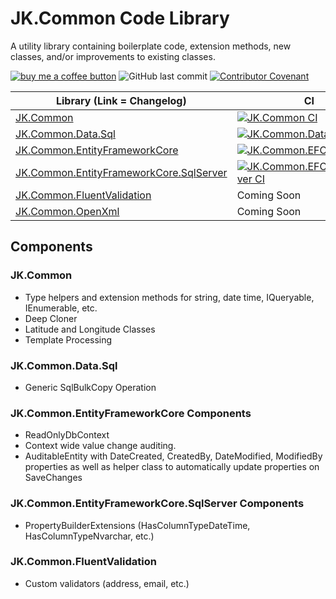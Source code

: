 # JK.Common Code Library

A utility library containing boilerplate code, extension methods, new classes, and/or improvements to existing classes.  

[![buy me a coffee button](https://img.shields.io/badge/buy%20me%20a%20coffee-donate-yellowgreen)](https://ko-fi.com/jeremyknight) ![GitHub last commit](https://img.shields.io/github/last-commit/jeremyknight-me/JK.Common?color=red) [![Contributor Covenant](https://img.shields.io/badge/Contributor%20Covenant-2.1-4baaaa.svg)](CODE_OF_CONDUCT.md)

| Library (Link = Changelog) | CI | Download |
| ------------ | ------------ | ------------ |
| [JK.Common](src/JK.Common/CHANGELOG.md) | [![JK.Common CI](https://github.com/jeremyknight-me/JK.Common/actions/workflows/ci-common.yml/badge.svg)](https://github.com/jeremyknight-me/JK.Common/actions/workflows/ci-common.yml) | [![Nuget](https://img.shields.io/nuget/v/JK.Common.svg)](https://www.nuget.org/packages/JK.Common/) |
| [JK.Common.Data.Sql](src/JK.Common.Data.Sql/CHANGELOG.md) | [![JK.Common.Data.SQL CI](https://github.com/jeremyknight-me/JK.Common/actions/workflows/ci-common-data-sql.yml/badge.svg)](https://github.com/jeremyknight-me/JK.Common/actions/workflows/ci-common-data-sql.yml) | [![Nuget](https://img.shields.io/nuget/v/JK.Common.Data.Sql.svg)](https://www.nuget.org/packages/JK.Common.Data.Sql/) |
| [JK.Common.EntityFrameworkCore](src/JK.Common.EntityFrameworkCore/CHANGELOG.md) | [![JK.Common.EFCore CI](https://github.com/jeremyknight-me/JK.Common/actions/workflows/ci-common-efcore.yml/badge.svg)](https://github.com/jeremyknight-me/JK.Common/actions/workflows/ci-common-efcore.yml) | [![Nuget](https://img.shields.io/nuget/v/JK.Common.EntityFrameworkCore.svg)](https://www.nuget.org/packages/JK.Common.EntityFrameworkCore/)  |
| [JK.Common.EntityFrameworkCore.SqlServer](src/JK.Common.EntityFrameworkCore.SqlServer/CHANGELOG.md) | [![JK.Common.EFCore.SqlServer CI](https://github.com/jeremyknight-me/JK.Common/actions/workflows/ci-common-efcore-sql.yml/badge.svg)](https://github.com/jeremyknight-me/JK.Common/actions/workflows/ci-common-efcore-sql.yml) | [![Nuget](https://img.shields.io/nuget/v/JK.Common.EntityFrameworkCore.SqlServer.svg)](https://www.nuget.org/packages/JK.Common.EntityFrameworkCore.SqlServer/)  |
| [JK.Common.FluentValidation](src/JK.Common.FluentValidation/CHANGELOG.md) | Coming Soon | [![Nuget](https://img.shields.io/nuget/v/JK.Common.FluentValidation.svg)](https://www.nuget.org/packages/JK.Common.FluentValidation/)  |
| [JK.Common.OpenXml](src/JK.Common.OpenXml/CHANGELOG.md) | Coming Soon | NA  |
 

## Components

### JK.Common

 - Type helpers and extension methods for string, date time, IQueryable, IEnumerable, etc.
 - Deep Cloner
 - Latitude and Longitude Classes
 - Template Processing

### JK.Common.Data.Sql
 - Generic SqlBulkCopy Operation

### JK.Common.EntityFrameworkCore Components

 - ReadOnlyDbContext 
 - Context wide value change auditing. 
 - AuditableEntity with DateCreated, CreatedBy, DateModified, ModifiedBy properties as well as helper class to automatically update properties on SaveChanges

### JK.Common.EntityFrameworkCore.SqlServer Components

 - PropertyBuilderExtensions (HasColumnTypeDateTime, HasColumnTypeNvarchar, etc.)

### JK.Common.FluentValidation

 - Custom validators (address, email, etc.)
